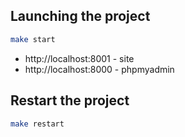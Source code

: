 ## Launching the project

```bash
make start
```

- http://localhost:8001 - site
- http://localhost:8000 - phpmyadmin

## Restart the project

```bash
make restart
```
